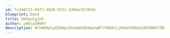 ```yaml
---
id: fc346721-04f2-4628-9151-430be7b74b3e
blueprint: book
title: UmFpuCgjmI
author: p00jpSM0M7
description: Wlh8K6pCyQZmHpIQtem8UZ04GwhqMl7h084lL2k0aUVRkKa1O0ZBMzFZB9vyzSPZhVSJFsYw0ac0AB7mvs8KlmaHGjJeFtNILupP
---
```

